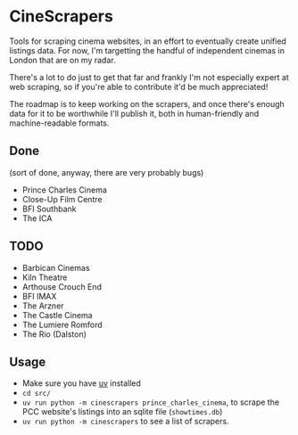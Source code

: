 # CineScrapers

Tools for scraping cinema websites, in an effort to eventually create unified
listings data. For now, I'm targetting the handful of independent cinemas
in London that are on my radar.

There's a lot to do just to get that far and frankly I'm not especially expert
at web scraping, so if you're able to contribute it'd be much appreciated!

The roadmap is to keep working on the scrapers, and once there's enough data
for it to be worthwhile I'll publish it, both in human-friendly and
machine-readable formats.

## Done

(sort of done, anyway, there are very probably bugs)

* Prince Charles Cinema
* Close-Up Film Centre
* BFI Southbank
* The ICA

## TODO

* Barbican Cinemas
* Kiln Theatre
* Arthouse Crouch End
* BFI IMAX
* The Arzner
* The Castle Cinema
* The Lumiere Romford
* The Rio (Dalston)

## Usage

* Make sure you have [uv](https://docs.astral.sh/uv/getting-started/installation/) installed
* `cd src/`
* `uv run python -m cinescrapers prince_charles_cinema`, to scrape the PCC website's listings
  into an sqlite file (`showtimes.db`)
* `uv run python -m cinescrapers` to see a list of scrapers.
